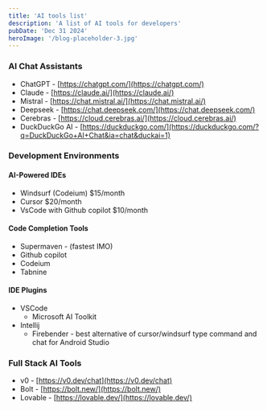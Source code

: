 ```yaml
---
title: 'AI tools list'
description: 'A list of AI tools for developers'
pubDate: 'Dec 31 2024'
heroImage: '/blog-placeholder-3.jpg'
---
```


### AI Chat Assistants

- ChatGPT - [https://chatgpt.com/](https://chatgpt.com/)
- Claude - [https://claude.ai/](https://claude.ai/)
- Mistral - [https://chat.mistral.ai/](https://chat.mistral.ai/)
- Deepseek - [https://chat.deepseek.com/](https://chat.deepseek.com/)
- Cerebras - [https://cloud.cerebras.ai/](https://cloud.cerebras.ai/)
- DuckDuckGo AI - [https://duckduckgo.com/](https://duckduckgo.com/?q=DuckDuckGo+AI+Chat&ia=chat&duckai=1)

### Development Environments

#### AI-Powered IDEs

- Windsurf (Codeium) $15/month
- Cursor $20/month
- VsCode with Github copilot $10/month

#### Code Completion Tools

- Supermaven - (fastest IMO)
- Github copilot
- Codeium
- Tabnine

#### IDE Plugins

- VSCode
    - Microsoft AI Toolkit
- Intellij
    - Firebender - best alternative of cursor/windsurf type command and chat for Android Studio

### Full Stack AI Tools

- v0 - [https://v0.dev/chat](https://v0.dev/chat)
- Bolt - [https://bolt.new/](https://bolt.new/)
- Lovable - [https://lovable.dev/](https://lovable.dev/)
